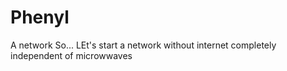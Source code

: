 # Phenyl
A network
So...
LEt's start a network without internet completely independent of microwwaves

